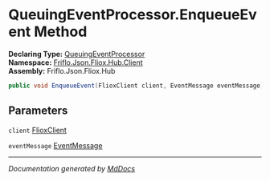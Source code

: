 ﻿<!--  
  <auto-generated>   
    The contents of this file were generated by a tool.  
    Changes to this file may be list if the file is regenerated  
  </auto-generated>   
-->

# QueuingEventProcessor.EnqueueEvent Method

**Declaring Type:** [QueuingEventProcessor](../index.md)  
**Namespace:** [Friflo.Json.Fliox.Hub.Client](../../index.md)  
**Assembly:** Friflo.Json.Fliox.Hub

```csharp
public void EnqueueEvent(FlioxClient client, EventMessage eventMessage);
```

## Parameters

`client`  [FlioxClient](../../FlioxClient/index.md)

`eventMessage`  [EventMessage](../../../Protocol/EventMessage/index.md)

___

*Documentation generated by [MdDocs](https://github.com/ap0llo/mddocs)*
